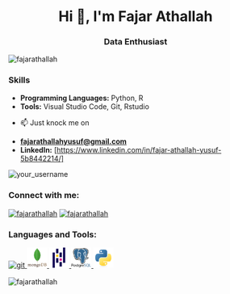 <h1 align="center">Hi 👋, I'm Fajar Athallah</h1>
<h3 align="center">Data Enthusiast</h3>

<p align="left"> <img src="https://komarev.com/ghpvc/?username=fajarathallah&label=Profile%20views&color=0e75b6&style=flat" alt="fajarathallah" /> </p>

### Skills
* **Programming Languages:** Python, R
* **Tools:** Visual Studio Code, Git, Rstudio

- 📫 Just knock me on
* **fajarathallahyusuf@gmail.com**
* **LinkedIn:** [https://www.linkedin.com/in/fajar-athallah-yusuf-5b8442214/]

<p align="left">
<img src="https://komarev.com/ghpvc/?username=your_username&label=Profile%20views&color=0e75b6&style=flat" alt="your_username" />
</p>




<h3 align="left">Connect with me:</h3>
<p align="left">
<a href="https://linkedin.com/in/fajarathallah" target="blank"><img align="center" src="https://raw.githubusercontent.com/rahuldkjain/github-profile-readme-generator/master/src/images/icons/Social/linked-in-alt.svg" alt="fajarathallah" height="30" width="40" /></a>
<a href="https://kaggle.com/fajarathallah" target="blank"><img align="center" src="https://raw.githubusercontent.com/rahuldkjain/github-profile-readme-generator/master/src/images/icons/Social/kaggle.svg" alt="fajarathallah" height="30" width="40" /></a>
</p>

<h3 align="left">Languages and Tools:</h3>
<p align="left"> <a href="https://git-scm.com/" target="_blank" rel="noreferrer"> <img src="https://www.vectorlogo.zone/logos/git-scm/git-scm-icon.svg" alt="git" width="40" height="40"/> </a> <a href="https://www.mongodb.com/" target="_blank" rel="noreferrer"> <img src="https://raw.githubusercontent.com/devicons/devicon/master/icons/mongodb/mongodb-original-wordmark.svg" alt="mongodb" width="40" height="40"/> </a> <a href="https://pandas.pydata.org/" target="_blank" rel="noreferrer"> <img src="https://raw.githubusercontent.com/devicons/devicon/2ae2a900d2f041da66e950e4d48052658d850630/icons/pandas/pandas-original.svg" alt="pandas" width="40" height="40"/> </a> <a href="https://www.postgresql.org" target="_blank" rel="noreferrer"> <img src="https://raw.githubusercontent.com/devicons/devicon/master/icons/postgresql/postgresql-original-wordmark.svg" alt="postgresql" width="40" height="40"/> </a> <a href="https://www.python.org" target="_blank" rel="noreferrer"> <img src="https://raw.githubusercontent.com/devicons/devicon/master/icons/python/python-original.svg" alt="python" width="40" height="40"/> </a> </p>

<p><img align="center" src="https://github-readme-stats.vercel.app/api/top-langs?username=fajarathallah&show_icons=true&locale=en&layout=compact" alt="fajarathallah" /></p>
